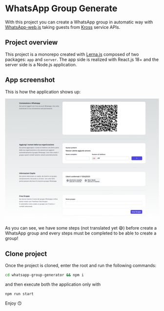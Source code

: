 # WhatsApp Group Generate

With this project you can create a WhatsApp group in automatic way with [WhatsApp-web.js](https://docs.wwebjs.dev) taking guests from [Kross](https://www.krossbooking.com) service APIs.

## Project overview

This project is a monorepo created with [Lerna.js](https://lerna.js.org) composed of two packages: `app` and `server`. The app side is realized with React.js 18+ and the server side is a Node.js application.

## App screenshot

This is how the application shows up:

![screenshot](./screenshots/screenshot1.png)

As you can see, we have some steps (not translated yet 😅) before create a WhatsApp group and every steps must be completed to be able to create a group!

## Clone project

Once the project is cloned, enter the root and run the following commands:

```bash
cd whatsapp-group-generator && npm i
```

and then execute both the application only with

```bash
npm run start
```

Enjoy 🙃

